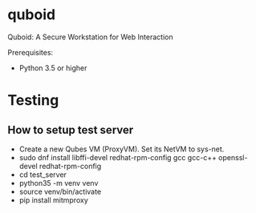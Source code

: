 # quboid
Quboid: A Secure Workstation for Web Interaction

Prerequisites:
- Python 3.5 or higher



# Testing

## How to setup test server

- Create a new Qubes VM (ProxyVM). Set its NetVM to sys-net.
- sudo dnf install libffi-devel redhat-rpm-config gcc gcc-c++ openssl-devel redhat-rpm-config
- cd test_server
- python35 -m venv venv
- source venv/bin/activate
- pip install mitmproxy

